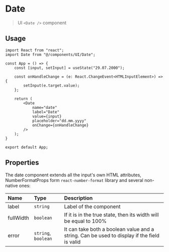 # Date

> UI `<Date />` component

## Usage

```tsx
import React from "react";
import Date from "@/components/UI/Date";

const App = () => {
    const [input, setInput] = useState("29.07.2000");

    const onHandleChange = (e: React.ChangeEvent<HTMLInputElement>) => {
        setInput(e.target.value);
    };
    
    return (
        <Date
            name="date"
            label="Date"
            value={input}
            placeholder="dd.mm.yyyy"
            onChange={onHandleChange}
        />
    );
}

export default App;
```

## Properties

The date component extends all the input's own HTML attributes, NumberFormatProps form `react-number-format` library and several non-native ones:

| Name      | Type                | Description                                                                                 |  
|:----------|:--------------------|:--------------------------------------------------------------------------------------------|  
| label     | `string`            | Label of the component                                                                      |
| fullWidth | `boolean`           | If it is in the true state, then its width will be equal to 100%                            |
| error     | `string`, `boolean` | It can take both a boolean value and a string. Can be used to display if the field is valid |
